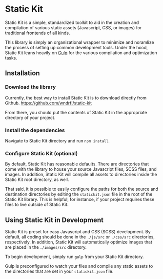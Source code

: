 # Static Kit

Static Kit is a simple, standardized toolkit to aid in the creation and compilation of various static assets (Javascript, CSS, or images) for traditional frontends of all kinds.

This library is simply an organizational wrapper to minimize and noramlize the process of setting up common development tools. Under the hood, Static Kit leans heavily on [Gulp](https://gulpjs.com/) for the various compilation and optimization tasks.

## Installation

### Download the library

Currently, the best way to install Static Kit is to download directly from Github.
https://github.com/wndrfl/static-kit

From there, you should put the contents of Static Kit in the appropriate directory of your project.

### Install the dependencies

Navigate to Static Kit directory and run `npm install`.

### Configure Static Kit (optional)

By default, Static Kit has reasonable defaults. There are directories that come with the library to house your source Javascript files, SCSS files, and images. In addition, Static Kit will compile all assets to directories inside the Static Kit root directory, as well.

That said, it is possible to easily configure the paths for both the source and destination directories by editing the `statickit.json` file in the root of the Static Kit library. This is helpful, for instance, if your project requires these files to live outside of Static Kit.

## Using Static Kit in Development

Static Kit is preset for easy Javascript and CSS (SCSS) development. By default, all coding should be done in the `./js/src` or `./css/src` directories, respectively. In addition, Static Kit will automatically optimize images that are placed in the `./images/src` directory.

To begin development, simply run `gulp` from your Static Kit directory.

Gulp is preconfigured to watch your files and compile any static assets to the directories that are set in your `statickit.json` file.
